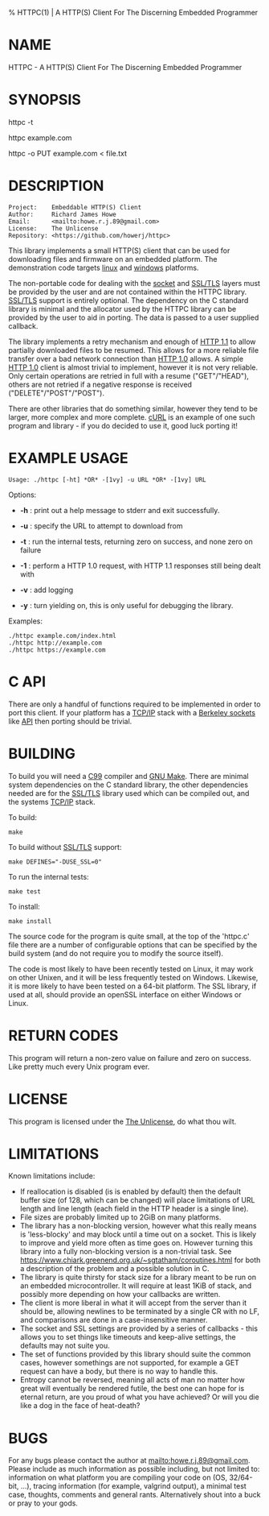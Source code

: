 % HTTPC(1) | A HTTP(S) Client For The Discerning Embedded Programmer

# NAME

HTTPC - A HTTP(S) Client For The Discerning Embedded Programmer

# SYNOPSIS

httpc -t

httpc example.com

httpc -o PUT example.com < file.txt

# DESCRIPTION

	Project:    Embeddable HTTP(S) Client
	Author:     Richard James Howe
	Email:      <mailto:howe.r.j.89@gmail.com>
	License:    The Unlicense
	Repository: <https://github.com/howerj/httpc>

This library implements a small HTTP(S) client that can be used for downloading files 
and firmware on an embedded platform. The demonstration code targets [linux][] and 
[windows][] platforms.

The non-portable code for dealing with the [socket][] and [SSL/TLS][] layers must be
provided by the user and are not contained within the HTTPC library.
[SSL/TLS][] support is entirely optional.  The dependency on the C standard library 
is minimal and the allocator used by the HTTPC library can be provided by the 
user to aid in porting. The data is passed to a user supplied callback.

The library implements a retry mechanism and enough of [HTTP 1.1][] to allow
partially downloaded files to be resumed. This allows for a more reliable file
transfer over a bad network connection than [HTTP 1.0][] allows. A simple 
[HTTP 1.0][] client is almost trivial to implement, however it is not very
reliable. Only certain operations are retried in full with a resume
("GET"/"HEAD"), others are not retried if a negative response is received
("DELETE"/"POST"/"POST").

There are other libraries that do something similar, however they tend to be
larger, more complex and more complete. [cURL][] is an example of one such
program and library - if you do decided to use it, good luck porting it!

# EXAMPLE USAGE

	Usage: ./httpc [-ht] *OR* -[1vy] -u URL *OR* -[1vy] URL

Options:

* **-h** : print out a help message to stderr and exit successfully.

* **-u** : specify the URL to attempt to download from

* **-t** : run the internal tests, returning zero on success, and none zero on failure

* **-1** : perform a HTTP 1.0 request, with HTTP 1.1 responses still being dealt with

* **-v** : add logging

* **-y** : turn yielding on, this is only useful for debugging the library.

Examples:

	./httpc example.com/index.html
	./httpc http://example.com
	./httpc https://example.com


# C API

There are only a handful of functions required to be implemented in order to
port this client. If your platform has a [TCP/IP][] stack with a 
[Berkeley sockets][] like [API][] then porting should be trivial.

# BUILDING

To build you will need a [C99][] compiler and [GNU Make][]. There are minimal
system dependencies on the C standard library, the other dependencies needed
are for the [SSL/TLS][] library used which can be compiled out, and the systems
[TCP/IP][] stack.

To build:

	make

To build without [SSL/TLS][] support:

	make DEFINES="-DUSE_SSL=0"

To run the internal tests:

	make test

To install:

	make install

The source code for the program is quite small, at the top of the 'httpc.c'
file there are a number of configurable options that can be specified by the
build system (and do not require you to modify the source itself).

The code is most likely to have been recently tested on Linux, it may work on
other Unixen, and it will be less frequently tested on Windows. Likewise, it is
more likely to have been tested on a 64-bit platform. The SSL library, if used
at all, should provide an openSSL interface on either Windows or Linux.

# RETURN CODES

This program will return a non-zero value on failure and zero on success. Like
pretty much every Unix program ever.

# LICENSE

This program is licensed under the [The Unlicense][], do what thou wilt.

# LIMITATIONS

Known limitations include:

* If reallocation is disabled (is is enabled by default) then the default
  buffer size (of 128, which can be changed) will place limitations of URL
  length and line length (each field in the HTTP header is a single line).
* File sizes are probably limited up to 2GiB on many platforms.
* The library has a non-blocking version, however what this really means is
  'less-blocky' and may block until a time out on a socket. This is likely to
  improve and yield more often as time goes on. However turning this library
  into a fully non-blocking version is a non-trivial task. See
  <https://www.chiark.greenend.org.uk/~sgtatham/coroutines.html> for both
  a description of the problem and a possible solution in C.
* The library is quite thirsty for stack size for a library meant to be run on
  an embedded microcontroller. It will require at least 1KiB of stack, and
  possibly more depending on how your callbacks are written.
* The client is more liberal in what it will accept from the server than it
  should be, allowing newlines to be terminated by a single CR with no LF, and
  comparisons are done in a case-insensitive manner.
* The socket and SSL settings are provided by a series of callbacks - this
  allows you to set things like timeouts and keep-alive settings, the defaults
  may not suite you.
* The set of functions provided by this library should suite the common cases,
  however somethings are not supported, for example a GET request can have a
  body, but there is no way to handle this.
* Entropy cannot be reversed, meaning all acts of man no matter how great will 
  eventually be rendered futile, the best one can hope for is eternal return, 
  are you proud of what you have achieved? Or will you die like a dog in the
  face of heat-death?

# BUGS

For any bugs please contact the author at <mailto:howe.r.j.89@gmail.com>.
Please include as much information as possible including, but not limited to:
information on what platform you are compiling your code on (OS, 32/64-bit,
...), tracing information (for example, valgrind output), a minimal test 
case, thoughts, comments and general rants. Alternatively shout into a buck or
pray to your gods.

[linux]: https://www.linux.org/
[windows]: https://www.microsoft.com/en-gb/windows
[socket]: https://en.wikipedia.org/wiki/Network_socket
[SSL/TLS]: https://en.wikipedia.org/wiki/Transport_Layer_Security
[GNU Make]: https://www.gnu.org/software/make/
[C99]: https://en.wikipedia.org/wiki/C99
[gcc]: https://gcc.gnu.org/
[The Unlicense]: https://unlicense.org/
[HTTP 1.1]: https://www.w3.org/Protocols/rfc2616/rfc2616.html
[HTTP 1.0]: https://www.w3.org/Protocols/HTTP/1.0/spec.html
[Berkeley sockets]: https://en.wikipedia.org/wiki/Berkeley_sockets
[TCP/IP]: https://en.wikipedia.org/wiki/Internet_protocol_suite
[API]: https://en.wikipedia.org/wiki/Application_programming_interface
[cURL]: https://curl.haxx.se/
[netcat]: https://en.wikipedia.org/wiki/Netcat
[ntp]: https://en.wikipedia.org/wiki/Network_Time_Protocol
[dns]: https://en.wikipedia.org/wiki/Domain_Name_System
